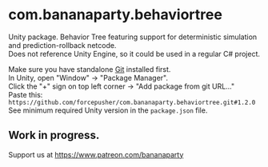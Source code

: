 # com.bananaparty.behaviortree  
  
Unity package. Behavior Tree featuring support for deterministic simulation and prediction-rollback netcode.  
Does not reference Unity Engine, so it could be used in a regular C# project.  
  
Make sure you have standalone [Git](https://git-scm.com/downloads) installed first.  
In Unity, open "Window" -> "Package Manager".  
Click the "+" sign on top left corner -> "Add package from git URL..."  
Paste this: `https://github.com/forcepusher/com.bananaparty.behaviortree.git#1.2.0`  
See minimum required Unity version in the `package.json` file.  
  
## Work in progress.  
Support us at https://www.patreon.com/bananaparty
